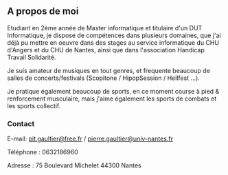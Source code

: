 ## A propos de moi

Etudiant en 2ème année de Master informatique et titulaire d'un DUT Informatique, je dispose de compétences dans plusieurs domaines, que j'ai déjà pu mettre en oeuvre dans des stages au service informatique du CHU d'Angers et du CHU de Nantes, ainsi que dans l'association Handicap Travail Solidarité.

Je suis amateur de musiques en tout genres, et frequente beaucoup de salles de concerts/festivals (Scopitone / HipopSession / Hellfest ...).

Je pratique également beaucoup de sports, en ce moment course à pied & renforcement musculaire, mais j'aime également les sports de combats et les sports collectif.

### Contact

E-mail: pit.gaultier@free.fr / pierre.gaultier@univ-nantes.fr

Téléphone : 0632186960

Adresse : 75 Boulevard Michelet 44300 Nantes
